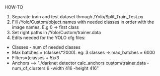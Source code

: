 HOW-TO

1. Separate train and test dataset through /Yolo/Split_Train_Test.py
2. Fill /Yolo/Custom/object.names with needed classes in order with the image names. E.g 0 -> first class
3. Set right paths in /Yolo/Custom/trainer.data
4. Edits needed for the YOLO cfg files:
  - Classes - num of needed classes
  - Max batches = (classes*2000). eg: 3 classes -> max_batches = 6000
  - Filters=(classes + 5)x3
  - Anchors --> "./darknet detector calc_anchors custom/trainer.data -num_of_clusters 6 -width 416 -height 416"
